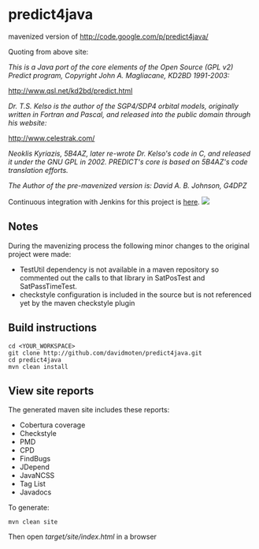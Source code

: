 predict4java
============

mavenized version of http://code.google.com/p/predict4java/

Quoting from above site:

*This is a Java port of the core elements of the Open Source (GPL v2) Predict program, Copyright John A. Magliacane, KD2BD 1991-2003:*

http://www.qsl.net/kd2bd/predict.html

*Dr. T.S. Kelso is the author of the SGP4/SDP4 orbital models, originally written in Fortran and Pascal, and released into the public domain through his website:*

http://www.celestrak.com/

*Neoklis Kyriazis, 5B4AZ, later re-wrote Dr. Kelso's code in C, and released it under the GNU GPL in 2002. PREDICT's core is based on 5B4AZ's code translation efforts.*

*The Author of the pre-mavenized version is: David A. B. Johnson, G4DPZ*

Continuous integration with Jenkins for this project is [here](https://xuml-tools.ci.cloudbees.com/). <a href="https://xuml-tools.ci.cloudbees.com/"><img  src="http://web-static-cloudfront.s3.amazonaws.com/images/badges/BuiltOnDEV.png"/></a>

Notes
----------

During the mavenizing process the following minor changes to the original project were made:
* TestUtil dependency is not available in a maven repository so commented out the calls to that library in SatPosTest and SatPassTimeTest.
* checkstyle configuration is included in the source but is not referenced yet by the maven checkstyle plugin

Build instructions
-------------------

    cd <YOUR_WORKSPACE>
    git clone http://github.com/davidmoten/predict4java.git
    cd predict4java
    mvn clean install

View site reports 
------------------
The generated maven site includes these reports:
* Cobertura coverage
* Checkstyle
* PMD
* CPD
* FindBugs
* JDepend
* JavaNCSS
* Tag List
* Javadocs

To generate:

    mvn clean site

Then open *target/site/index.html* in a browser

   
